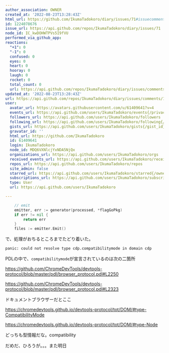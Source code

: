 ```yaml
---
author_association: OWNER
created_at: '2022-08-23T13:28:43Z'
html_url: https://github.com/IkumaTadokoro/diary/issues/71#issuecomment-1224078676
id: 1224078676
issue_url: https://api.github.com/repos/IkumaTadokoro/diary/issues/71
node_id: IC_kwDOHWTPVs5I9fVU
performed_via_github_app: 
reactions:
  "+1": 0
  "-1": 0
  confused: 0
  eyes: 0
  heart: 0
  hooray: 0
  laugh: 0
  rocket: 0
  total_count: 0
  url: https://api.github.com/repos/IkumaTadokoro/diary/issues/comments/1224078676/reactions
updated_at: '2022-08-23T13:28:43Z'
url: https://api.github.com/repos/IkumaTadokoro/diary/issues/comments/1224078676
user:
  avatar_url: https://avatars.githubusercontent.com/u/61409641?v=4
  events_url: https://api.github.com/users/IkumaTadokoro/events{/privacy}
  followers_url: https://api.github.com/users/IkumaTadokoro/followers
  following_url: https://api.github.com/users/IkumaTadokoro/following{/other_user}
  gists_url: https://api.github.com/users/IkumaTadokoro/gists{/gist_id}
  gravatar_id: ''
  html_url: https://github.com/IkumaTadokoro
  id: 61409641
  login: IkumaTadokoro
  node_id: MDQ6VXNlcjYxNDA5NjQx
  organizations_url: https://api.github.com/users/IkumaTadokoro/orgs
  received_events_url: https://api.github.com/users/IkumaTadokoro/received_events
  repos_url: https://api.github.com/users/IkumaTadokoro/repos
  site_admin: false
  starred_url: https://api.github.com/users/IkumaTadokoro/starred{/owner}{/repo}
  subscriptions_url: https://api.github.com/users/IkumaTadokoro/subscriptions
  type: User
  url: https://api.github.com/users/IkumaTadokoro

---
```

```go
	// emit
	emitter, err := generator(processed, *flagGoPkg)
	if err != nil {
		return err
	}
	files := emitter.Emit()
```

で、処理がおちるところまでたどり着いた。

```bash
panic: could not resolve type cdp.compatibilitymode in domain cdp
```

PDLの中で、`compatibilitymode`が宣言されているのは次の二箇所

https://github.com/ChromeDevTools/devtools-protocol/blob/master/pdl/browser_protocol.pdl#L2250

https://github.com/ChromeDevTools/devtools-protocol/blob/master/pdl/browser_protocol.pdl#L2323

ドキュメントブラウザーだとここ

https://chromedevtools.github.io/devtools-protocol/tot/DOM/#type-CompatibilityMode

https://chromedevtools.github.io/devtools-protocol/tot/DOM/#type-Node

どっちも型情報だな。compatibility

だめだ、ひろうが。。。また明日
